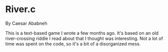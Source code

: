 # River.c

By Caesar Ababneh

This is a text-based game I wrote a few months ago. It's based on an old river-crossing riddle I read about that I thought was interesting. Not a lot of time was spent on the code, so it's a bit of a disorganized mess.
